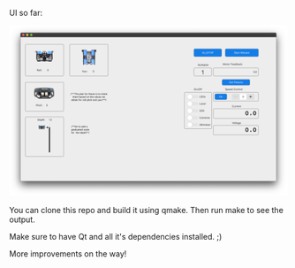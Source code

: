 UI so far: 

![UISoFar](images/uiSoFar.png)

You can clone this repo and build it using qmake. Then run make to see the output. 

Make sure to have Qt and all it's dependencies installed. ;)

More improvements on the way!

